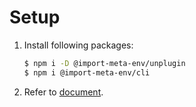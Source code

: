 # Setup

1. Install following packages:

   ```sh
   $ npm i -D @import-meta-env/unplugin
   $ npm i @import-meta-env/cli
   ```

1. Refer to [document](https://runtime-env.github.io/import-meta-env/guide/getting-started/introduction.html).
